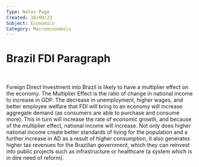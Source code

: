 ```yaml
---
Type: Notes Page
Created: 16/09/23
Subject: Economics
Category: Macroeconomics
---
```


# Brazil FDI Paragraph

</br>

Foreign Direct Investment into Brazil is likely to have a multiplier effect on the economy. The Multiplier Effect is the ratio of change in national income to increase in GDP. The decrease in unemployment, higher wages, and better employee welfare that FDI will bring to an economy will increase aggregate demand (as consumers are able to purchase and consume more). This in turn will increase the rate of economic growth, and because of the multiplier effect, national income will increase. Not only does higher national income create better standards of living for the population and a further increase in AD as a result of higher consumption, it also generates higher tax revenues for the Brazilian government, which they can reinvest into public projects such as infrastructure or healthcare (a system which is in dire need of reform).